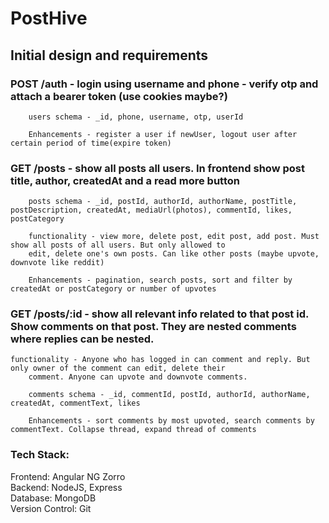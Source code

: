 # PostHive

## Initial design and requirements

 ### POST /auth - login using username and phone - verify otp and attach a bearer token (use cookies maybe?)
		
		users schema - _id, phone, username, otp, userId
		
		Enhancements - register a user if newUser, logout user after certain period of time(expire token)

### GET /posts - show all posts all users. In frontend show post title, author, createdAt and a read more button
 	 	
		posts schema - _id, postId, authorId, authorName, postTitle, postDescription, createdAt, mediaUrl(photos), commentId, likes, postCategory

		functionality - view more, delete post, edit post, add post. Must show all posts of all users. But only allowed to
		edit, delete one's own posts. Can like other posts (maybe upvote, downvote like reddit)

		Enhancements - pagination, search posts, sort and filter by createdAt or postCategory or number of upvotes

### GET /posts/:id - show all relevant info related to that post id. Show comments on that post. They are nested comments where replies can be nested. 
		
    functionality - Anyone who has logged in can comment and reply. But only owner of the comment can edit, delete their
		comment. Anyone can upvote and downvote comments.
    
		comments schema - _id, commentId, postId, authorId, authorName, createdAt, commentText, likes

		Enhancements - sort comments by most upvoted, search comments by commentText. Collapse thread, expand thread of comments

### Tech Stack:
  Frontend: Angular NG Zorro  
  Backend: NodeJS, Express  
  Database: MongoDB  
  Version Control: Git  

